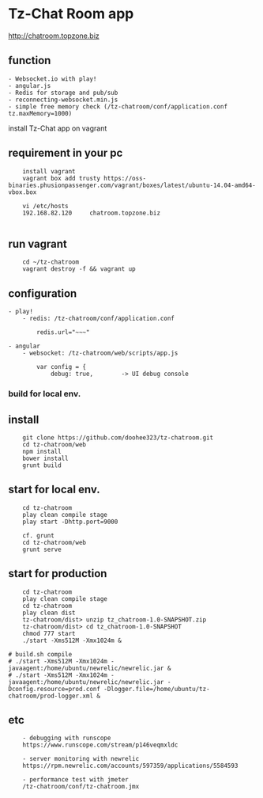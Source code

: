 # Tz-Chat Room app

http://chatroom.topzone.biz

## function
	- Websocket.io with play!
	- angular.js
	- Redis for storage and pub/sub
	- reconnecting-websocket.min.js
	- simple free memory check (/tz-chatroom/conf/application.conf tz.maxMemory=1000)

install Tz-Chat app on vagrant

## requirement in your pc
```	
	install vagrant
	vagrant box add trusty https://oss-binaries.phusionpassenger.com/vagrant/boxes/latest/ubuntu-14.04-amd64-vbox.box
	
	vi /etc/hosts
	192.168.82.120     chatroom.topzone.biz
	
```

## run vagrant
```
	cd ~/tz-chatroom
	vagrant destroy -f && vagrant up
```

## configuration
	- play!
		- redis: /tz-chatroom/conf/application.conf
		 
			redis.url="~~~"
		
	- angular
		- websocket: /tz-chatroom/web/scripts/app.js
		 
			var config = {
				debug: true,		-> UI debug console

### build for local env.
## install
```
	git clone https://github.com/doohee323/tz-chatroom.git
	cd tz-chatroom/web
	npm install
	bower install
	grunt build
```
## start for local env.
```
	cd tz-chatroom
	play clean compile stage
	play start -Dhttp.port=9000
	
	cf. grunt
	cd tz-chatroom/web
	grunt serve
```

## start for production 
```
	cd tz-chatroom
	play clean compile stage
	cd tz-chatroom
	play clean dist
	tz-chatroom/dist> unzip tz_chatroom-1.0-SNAPSHOT.zip
	tz-chatroom/dist> cd tz_chatroom-1.0-SNAPSHOT
	chmod 777 start
	./start -Xms512M -Xmx1024m &
	
# build.sh compile
# ./start -Xms512M -Xmx1024m -javaagent:/home/ubuntu/newrelic/newrelic.jar &
# ./start -Xms512M -Xmx1024m -javaagent:/home/ubuntu/newrelic/newrelic.jar -Dconfig.resource=prod.conf -Dlogger.file=/home/ubuntu/tz-chatroom/prod-logger.xml & 
```

## etc
```
	- debugging with runscope
	https://www.runscope.com/stream/p146veqmxldc

	- server monitoring with newrelic
	https://rpm.newrelic.com/accounts/597359/applications/5584593
	
	- performance test with jmeter
	/tz-chatroom/conf/tz-chatroom.jmx
```

	
	
	

